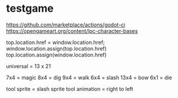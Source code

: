 # testgame

https://github.com/marketplace/actions/godot-ci
https://opengameart.org/content/lpc-character-bases

top.location.href = window.location.href; 
window.location.assign(top.location.href)
top.location.assign(window.location.href)


universal = 13 x 21

7x4 = magic
8x4 = dig
9x4 = walk
6x4 = slash
13x4 = bow
6x1 = die


tool sprite = slash sprite
tool animation = right to left




